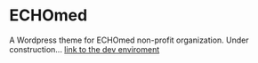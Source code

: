 # ECHOmed
A Wordpress theme for ECHOmed non-profit organization.
Under construction...
[link to the dev enviroment](http://echomed.r66ff.com/)
